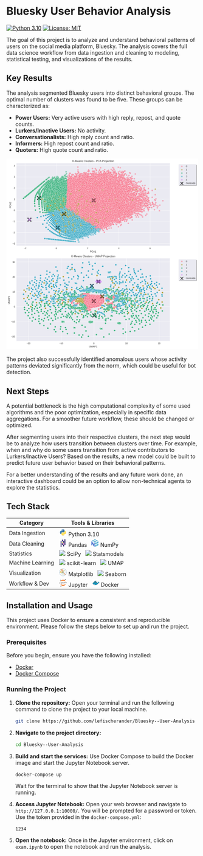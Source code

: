 # Bluesky User Behavior Analysis  
[![Python 3.10][badge-py]][py-url] [![License: MIT][badge-mit]][license-url]  

[badge-py]: https://img.shields.io/badge/Python-3.10-blue  
[badge-mit]: https://img.shields.io/badge/License-MIT-lightgrey  
[py-url]: https://www.python.org  
[license-url]: https://opensource.org/licenses/MIT  

The goal of this project is to analyze and understand behavioral patterns of users on the social media platform, Bluesky. The analysis covers the full data science workflow from data ingestion and cleaning to modeling, statistical testing, and visualizations of the results. 

## Key Results
The analysis segmented Bluesky users into distinct behavioral groups. The optimal number of clusters was found to be five. These groups can be characterized as:

-   **Power Users:** Very active users with high reply, repost, and quote counts.
-   **Lurkers/Inactive Users:** No activity.
-   **Conversationalists:** High reply count and ratio.
-   **Informers:** High repost count and ratio.
-   **Quoters:** High quote count and ratio.

![Cluster Analysis](images/user_cluster.png)

The project also successfully identified anomalous users whose activity patterns deviated significantly from the norm, which could be useful for bot detection.

## Next Steps

A potential bottleneck is the high computational complexity of some used algorithms and the poor optimization, especially in specific data aggregations. For a smoother future workflow, these should be changed or optimized.

After segmenting users into their respective clusters, the next step would be to analyze how users transition between clusters over time. For example, when and why do some users transition from active contributors to Lurkers/Inactive Users? Based on the results, a new model could be built to predict future user behavior based on their behavioral patterns.  

For a better understanding of the results and any future work done, an interactive dashboard could be an option to allow non-technical agents to explore the statistics. 

## Tech Stack

| Category         | Tools & Libraries                                                                                                                                                                                                 |
|------------------|---------------------------------------------------------------------------------------------------------------------------------------------------------------------------------------------------------------------|
| Data Ingestion   | <img src="https://raw.githubusercontent.com/devicons/devicon/master/icons/python/python-original.svg" width="20" /> Python 3.10   |
| Data Cleaning    | <img src="https://raw.githubusercontent.com/devicons/devicon/master/icons/pandas/pandas-original.svg" width="20" /> Pandas &nbsp; <img src="https://raw.githubusercontent.com/devicons/devicon/master/icons/numpy/numpy-original.svg" width="20" /> NumPy             |
| Statistics       | <img width="20" src="https://github.com/user-attachments/assets/cb874f34-3529-4300-a225-7299f677d333" /> SciPy  &nbsp; <img width="20" src="https://github.com/user-attachments/assets/0196fb57-b0a4-466d-9554-f2817176a9f5" /> Statsmodels |
| Machine Learning | <img width="20" src="https://github.com/user-attachments/assets/2221a83a-553d-4d60-8204-850649615ec5" /> scikit-learn &nbsp; <img width="20" src="https://github.com/user-attachments/assets/0ed3e72b-a1ff-465d-99d4-c59ffc6b9826" /> UMAP |
| Visualization    | <img src="https://raw.githubusercontent.com/devicons/devicon/master/icons/matplotlib/matplotlib-original.svg" width="20" /> Matplotlib &nbsp; <img width="20" src="https://github.com/user-attachments/assets/e7bb7247-5b84-40f0-a4ea-e88aad57bf2b" /> Seaborn |
| Workflow & Dev   | <img src="https://raw.githubusercontent.com/devicons/devicon/master/icons/jupyter/jupyter-original-wordmark.svg" width="20" /> Jupyter &nbsp; <img src="https://raw.githubusercontent.com/devicons/devicon/master/icons/docker/docker-original.svg" width="20" /> Docker |

## Installation and Usage

This project uses Docker to ensure a consistent and reproducible environment. Please follow the steps below to set up and run the project.

### Prerequisites

Before you begin, ensure you have the following installed:
- [Docker](https://docs.docker.com/get-docker/)
- [Docker Compose](https://docs.docker.com/compose/install/)

### Running the Project

1.  **Clone the repository:**
    Open your terminal and run the following command to clone the project to your local machine.
    ````sh
    git clone https://github.com/lefischerander/Bluesky--User-Analysis
    ````

2.  **Navigate to the project directory:**
    ````sh
    cd Bluesky--User-Analysis
    ````

3.  **Build and start the services:**
    Use Docker Compose to build the Docker image and start the Jupyter Notebook server.
    ````sh
    docker-compose up
    ````
    Wait for the terminal to show that the Jupyter Notebook server is running.

4.  **Access Jupyter Notebook:**
    Open your web browser and navigate to `http://127.0.0.1:10000/`. You will be prompted for a password or token. Use the token provided in the `docker-compose.yml`:
    ````
    1234
    ````

5.  **Open the notebook:**
    Once in the Jupyter environment, click on `exam.ipynb` to open the notebook and run the analysis.
